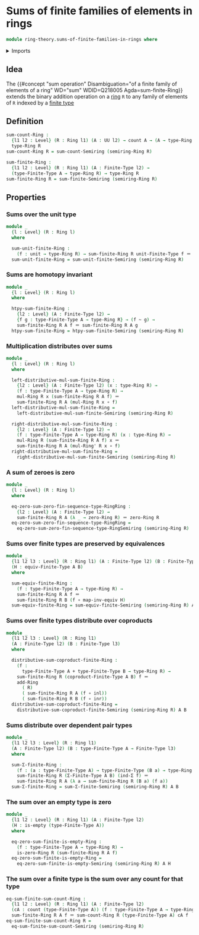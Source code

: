 # Sums of finite families of elements in rings

```agda
module ring-theory.sums-of-finite-families-in-rings where
```

<details><summary>Imports</summary>

```agda
open import foundation.coproduct-types
open import foundation.empty-types
open import foundation.equivalences
open import foundation.function-types
open import foundation.homotopies
open import foundation.identity-types
open import foundation.unit-type
open import foundation.universe-levels

open import ring-theory.rings
open import ring-theory.sums-of-finite-families-in-semirings
open import ring-theory.sums-of-finite-sequences-in-rings

open import univalent-combinatorics.coproduct-types
open import univalent-combinatorics.counting
open import univalent-combinatorics.dependent-pair-types
open import univalent-combinatorics.finite-types
```

</details>

## Idea

The
{{#concept "sum operation" Disambiguation="of a finite family of elements of a ring" WD="sum" WDID=Q218005 Agda=sum-finite-Ring}}
extends the binary addition operation on a [ring](ring-theory.rings.md) `R` to
any family of elements of `R` indexed by a
[finite type](univalent-combinatorics.finite-types.md)

## Definition

```agda
sum-count-Ring :
  {l1 l2 : Level} (R : Ring l1) (A : UU l2) → count A → (A → type-Ring R) →
  type-Ring R
sum-count-Ring R = sum-count-Semiring (semiring-Ring R)

sum-finite-Ring :
  {l1 l2 : Level} (R : Ring l1) (A : Finite-Type l2) →
  (type-Finite-Type A → type-Ring R) → type-Ring R
sum-finite-Ring R = sum-finite-Semiring (semiring-Ring R)
```

## Properties

### Sums over the unit type

```agda
module _
  {l : Level} (R : Ring l)
  where

  sum-unit-finite-Ring :
    (f : unit → type-Ring R) → sum-finite-Ring R unit-Finite-Type f ＝ f star
  sum-unit-finite-Ring = sum-unit-finite-Semiring (semiring-Ring R)
```

### Sums are homotopy invariant

```agda
module _
  {l : Level} (R : Ring l)
  where

  htpy-sum-finite-Ring :
    {l2 : Level} (A : Finite-Type l2) →
    {f g : type-Finite-Type A → type-Ring R} → (f ~ g) →
    sum-finite-Ring R A f ＝ sum-finite-Ring R A g
  htpy-sum-finite-Ring = htpy-sum-finite-Semiring (semiring-Ring R)
```

### Multiplication distributes over sums

```agda
module _
  {l : Level} (R : Ring l)
  where

  left-distributive-mul-sum-finite-Ring :
    {l2 : Level} (A : Finite-Type l2) (x : type-Ring R) →
    (f : type-Finite-Type A → type-Ring R) →
    mul-Ring R x (sum-finite-Ring R A f) ＝
    sum-finite-Ring R A (mul-Ring R x ∘ f)
  left-distributive-mul-sum-finite-Ring =
    left-distributive-mul-sum-finite-Semiring (semiring-Ring R)

  right-distributive-mul-sum-finite-Ring :
    {l2 : Level} (A : Finite-Type l2) →
    (f : type-Finite-Type A → type-Ring R) (x : type-Ring R) →
    mul-Ring R (sum-finite-Ring R A f) x ＝
    sum-finite-Ring R A (mul-Ring' R x ∘ f)
  right-distributive-mul-sum-finite-Ring =
    right-distributive-mul-sum-finite-Semiring (semiring-Ring R)
```

### A sum of zeroes is zero

```agda
module _
  {l : Level} (R : Ring l)
  where

  eq-zero-sum-zero-fin-sequence-type-RingRing :
    {l2 : Level} (A : Finite-Type l2) →
    sum-finite-Ring R A (λ _ → zero-Ring R) ＝ zero-Ring R
  eq-zero-sum-zero-fin-sequence-type-RingRing =
    eq-zero-sum-zero-fin-sequence-type-RingSemiring (semiring-Ring R)
```

### Sums over finite types are preserved by equivalences

```agda
module _
  {l1 l2 l3 : Level} (R : Ring l1) (A : Finite-Type l2) (B : Finite-Type l3)
  (H : equiv-Finite-Type A B)
  where

  sum-equiv-finite-Ring :
    (f : type-Finite-Type A → type-Ring R) →
    sum-finite-Ring R A f ＝
    sum-finite-Ring R B (f ∘ map-inv-equiv H)
  sum-equiv-finite-Ring = sum-equiv-finite-Semiring (semiring-Ring R) A B H
```

### Sums over finite types distribute over coproducts

```agda
module _
  {l1 l2 l3 : Level} (R : Ring l1)
  (A : Finite-Type l2) (B : Finite-Type l3)
  where

  distributive-sum-coproduct-finite-Ring :
    (f :
      type-Finite-Type A + type-Finite-Type B → type-Ring R) →
    sum-finite-Ring R (coproduct-Finite-Type A B) f ＝
    add-Ring
      ( R)
      ( sum-finite-Ring R A (f ∘ inl))
      ( sum-finite-Ring R B (f ∘ inr))
  distributive-sum-coproduct-finite-Ring =
    distributive-sum-coproduct-finite-Semiring (semiring-Ring R) A B
```

### Sums distribute over dependent pair types

```agda
module _
  {l1 l2 l3 : Level} (R : Ring l1)
  (A : Finite-Type l2) (B : type-Finite-Type A → Finite-Type l3)
  where

  sum-Σ-finite-Ring :
    (f : (a : type-Finite-Type A) → type-Finite-Type (B a) → type-Ring R) →
    sum-finite-Ring R (Σ-Finite-Type A B) (ind-Σ f) ＝
    sum-finite-Ring R A (λ a → sum-finite-Ring R (B a) (f a))
  sum-Σ-finite-Ring = sum-Σ-finite-Semiring (semiring-Ring R) A B
```

### The sum over an empty type is zero

```agda
module _
  {l1 l2 : Level} (R : Ring l1) (A : Finite-Type l2)
  (H : is-empty (type-Finite-Type A))
  where

  eq-zero-sum-finite-is-empty-Ring :
    (f : type-Finite-Type A → type-Ring R) →
    is-zero-Ring R (sum-finite-Ring R A f)
  eq-zero-sum-finite-is-empty-Ring =
    eq-zero-sum-finite-is-empty-Semiring (semiring-Ring R) A H
```

### The sum over a finite type is the sum over any count for that type

```agda
eq-sum-finite-sum-count-Ring :
  {l1 l2 : Level} (R : Ring l1) (A : Finite-Type l2)
  (cA : count (type-Finite-Type A)) (f : type-Finite-Type A → type-Ring R) →
  sum-finite-Ring R A f ＝ sum-count-Ring R (type-Finite-Type A) cA f
eq-sum-finite-sum-count-Ring R =
  eq-sum-finite-sum-count-Semiring (semiring-Ring R)
```
